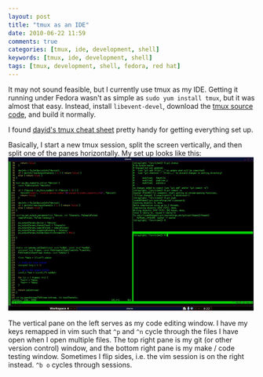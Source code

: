```yaml
---
layout: post
title: "tmux as an IDE"
date: 2010-06-22 11:59
comments: true
categories: [tmux, ide, development, shell]
keywords: [tmux, ide, development, shell]
tags: [tmux, development, shell, fedora, red hat]
---
```


It may not sound feasible, but I currently use tmux as my IDE. Getting it 
running under Fedora wasn't as simple as `sudo yum install tmux`, but it was 
almost that easy. Instead, install `libevent-devel`, download the 
[tmux source code](http://tmux.sourceforge.net/), and build it normally.

I found [dayid's tmux cheat sheet](http://www.dayid.org/os/notes/tm.html) 
pretty handy for getting everything set up.

Basically, I start a new tmux session, split the screen vertically, and then 
split one of the panes horizontally. My set up looks like this:
[![tmux IDE screenshot](/img/tmuxide.t.png)](/img/tmuxide.png)

The vertical pane on the left serves as my code editing window. I have my keys 
remapped in vim such that `^p` and `^n` cycle through the files I have open 
when I open multiple files. The top right pane is my git (or other version 
control) window, and the bottom right pane is my make / code testing window. 
Sometimes I flip sides, i.e. the vim session is on the right instead. `^b o` 
cycles through sessions.
